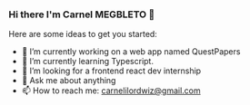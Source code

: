 ### Hi there I'm Carnel MEGBLETO 👋

Here are some ideas to get you started:

- 🔭 I’m currently working on a web app named QuestPapers
- 🌱 I’m currently learning Typescript.
- 👯 I’m looking for a frontend react dev internship
- 💬 Ask me about anything
- 📫 How to reach me: carnelilordwiz@gmail.com
